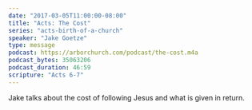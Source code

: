 ```yaml
---
date: "2017-03-05T11:00:00-08:00"
title: "Acts: The Cost"
series: "acts-birth-of-a-church"
speaker: "Jake Goetze"
type: message
podcast: https://arborchurch.com/podcast/the-cost.m4a
podcast_bytes: 35063206
podcast_duration: 46:59
scripture: "Acts 6-7"
---
```


Jake talks about the cost of following Jesus and what is given in return.

